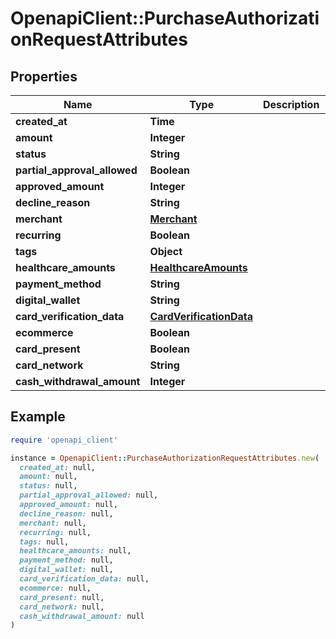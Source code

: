# OpenapiClient::PurchaseAuthorizationRequestAttributes

## Properties

| Name | Type | Description | Notes |
| ---- | ---- | ----------- | ----- |
| **created_at** | **Time** |  |  |
| **amount** | **Integer** |  |  |
| **status** | **String** |  |  |
| **partial_approval_allowed** | **Boolean** |  |  |
| **approved_amount** | **Integer** |  | [optional] |
| **decline_reason** | **String** |  | [optional] |
| **merchant** | [**Merchant**](Merchant.md) |  |  |
| **recurring** | **Boolean** |  |  |
| **tags** | **Object** |  | [optional] |
| **healthcare_amounts** | [**HealthcareAmounts**](HealthcareAmounts.md) |  | [optional] |
| **payment_method** | **String** |  | [optional] |
| **digital_wallet** | **String** |  | [optional] |
| **card_verification_data** | [**CardVerificationData**](CardVerificationData.md) |  | [optional] |
| **ecommerce** | **Boolean** |  | [optional] |
| **card_present** | **Boolean** |  | [optional] |
| **card_network** | **String** |  | [optional] |
| **cash_withdrawal_amount** | **Integer** |  | [optional] |

## Example

```ruby
require 'openapi_client'

instance = OpenapiClient::PurchaseAuthorizationRequestAttributes.new(
  created_at: null,
  amount: null,
  status: null,
  partial_approval_allowed: null,
  approved_amount: null,
  decline_reason: null,
  merchant: null,
  recurring: null,
  tags: null,
  healthcare_amounts: null,
  payment_method: null,
  digital_wallet: null,
  card_verification_data: null,
  ecommerce: null,
  card_present: null,
  card_network: null,
  cash_withdrawal_amount: null
)
```

